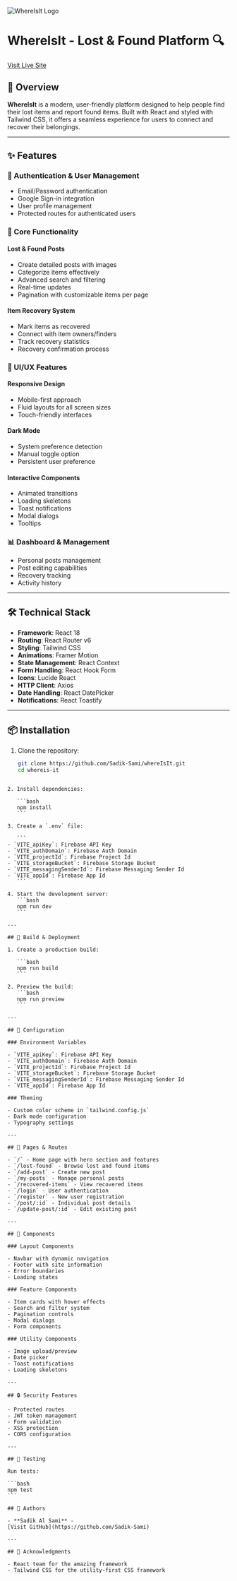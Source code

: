 ![WhereIsIt Logo](public/vite.png)

# WhereIsIt - Lost & Found Platform 🔍

[Visit Live Site]([URL](https://lost-and-found-245c3.web.app))

## 🌟 Overview

**WhereIsIt** is a modern, user-friendly platform designed to help people find their lost items and report found items. Built with React and styled with Tailwind CSS, it offers a seamless experience for users to connect and recover their belongings.

---

## ✨ Features

### 🔐 Authentication & User Management

- Email/Password authentication
- Google Sign-in integration
- User profile management
- Protected routes for authenticated users

### 📱 Core Functionality

#### Lost & Found Posts

- Create detailed posts with images
- Categorize items effectively
- Advanced search and filtering
- Real-time updates
- Pagination with customizable items per page

#### Item Recovery System

- Mark items as recovered
- Connect with item owners/finders
- Track recovery statistics
- Recovery confirmation process

### 🎨 UI/UX Features

#### Responsive Design

- Mobile-first approach
- Fluid layouts for all screen sizes
- Touch-friendly interfaces

#### Dark Mode

- System preference detection
- Manual toggle option
- Persistent user preference

#### Interactive Components

- Animated transitions
- Loading skeletons
- Toast notifications
- Modal dialogs
- Tooltips

### 📊 Dashboard & Management

- Personal posts management
- Post editing capabilities
- Recovery tracking
- Activity history

---

## 🛠️ Technical Stack

- **Framework**: React 18
- **Routing**: React Router v6
- **Styling**: Tailwind CSS
- **Animations**: Framer Motion
- **State Management**: React Context
- **Form Handling**: React Hook Form
- **Icons**: Lucide React
- **HTTP Client**: Axios
- **Date Handling**: React DatePicker
- **Notifications**: React Toastify

---

## 📦 Installation

1. Clone the repository:
   ```bash
   git clone https://github.com/Sadik-Sami/whereIsIt.git
   cd whereis-it
   ```

````

2. Install dependencies:

   ```bash
   npm install
   ```

3. Create a `.env` file:

   ```
- `VITE_apiKey`: Firebase API Key
- `VITE_authDomain`: Firebase Auth Domain
- `VITE_projectId`: Firebase Project Id
- `VITE_storageBucket`: Firebase Storage Bucket
- `VITE_messagingSenderId`: Firebase Messaging Sender Id
- `VITE_appId`: Firebase App Id
   ```

4. Start the development server:
   ```bash
   npm run dev
   ```

---

## 🚀 Build & Deployment

1. Create a production build:

   ```bash
   npm run build
   ```

2. Preview the build:
   ```bash
   npm run preview
   ```

---

## 🔧 Configuration

### Environment Variables

- `VITE_apiKey`: Firebase API Key
- `VITE_authDomain`: Firebase Auth Domain
- `VITE_projectId`: Firebase Project Id
- `VITE_storageBucket`: Firebase Storage Bucket
- `VITE_messagingSenderId`: Firebase Messaging Sender Id
- `VITE_appId`: Firebase App Id

### Theming

- Custom color scheme in `tailwind.config.js`
- Dark mode configuration
- Typography settings

---

## 📱 Pages & Routes

- `/` - Home page with hero section and features
- `/lost-found` - Browse lost and found items
- `/add-post` - Create new post
- `/my-posts` - Manage personal posts
- `/recovered-items` - View recovered items
- `/login` - User authentication
- `/register` - New user registration
- `/post/:id` - Individual post details
- `/update-post/:id` - Edit existing post

---

## 🧩 Components

### Layout Components

- Navbar with dynamic navigation
- Footer with site information
- Error boundaries
- Loading states

### Feature Components

- Item cards with hover effects
- Search and filter system
- Pagination controls
- Modal dialogs
- Form components

### Utility Components

- Image upload/preview
- Date picker
- Toast notifications
- Loading skeletons

---

## 🔒 Security Features

- Protected routes
- JWT token management
- Form validation
- XSS protection
- CORS configuration

---

## 🧪 Testing

Run tests:

```bash
npm test
```

## 👥 Authors

- **Sadik Al Sami** -
[Visit GitHub](https://github.com/Sadik-Sami)

---

## 🙏 Acknowledgments

- React team for the amazing framework
- Tailwind CSS for the utility-first CSS framework
````
